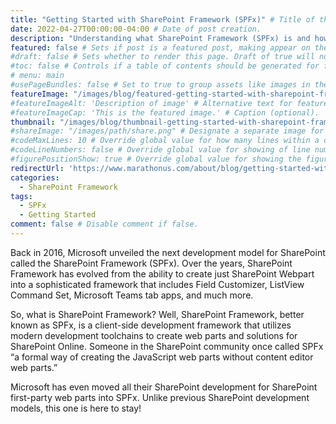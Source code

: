 ```yaml
---
title: "Getting Started with SharePoint Framework (SPFx)" # Title of the blog post.
date: 2022-04-27T00:00:00-04:00 # Date of post creation.
description: "Understanding what SharePoint Framework (SPFx) is and how to develop with it is important to be able to customize and expand your SharePoint capabilities." # Description used for search engine.
featured: false # Sets if post is a featured post, making appear on the home page side bar.
#draft: false # Sets whether to render this page. Draft of true will not be rendered.
#toc: false # Controls if a table of contents should be generated for first-level links automatically.
# menu: main
#usePageBundles: false # Set to true to group assets like images in the same folder as this post.
featureImage: "/images/blog/featured-getting-started-with-sharepoint-framework-spfx.jpg" # Sets featured image on blog post.
#featureImageAlt: 'Description of image' # Alternative text for featured image.
#featureImageCap: 'This is the featured image.' # Caption (optional).
thumbnail: "/images/blog/thumbnail-getting-started-with-sharepoint-framework-spfx.png" # Sets thumbnail image appearing inside card on homepage.
#shareImage: "/images/path/share.png" # Designate a separate image for social media sharing.
#codeMaxLines: 10 # Override global value for how many lines within a code block before auto-collapsing.
#codeLineNumbers: false # Override global value for showing of line numbers within code block.
#figurePositionShow: true # Override global value for showing the figure label.
redirectUrl: 'https://www.marathonus.com/about/blog/getting-started-with-sharepoint-framework-spfx/'
categories:
  - SharePoint Framework
tags:
  - SPFx
  - Getting Started
comment: false # Disable comment if false.
---
```


Back in 2016, Microsoft unveiled the next development model for SharePoint called the SharePoint Framework (SPFx). Over the years, SharePoint Framework has evolved from the ability to create just SharePoint Webpart into a sophisticated framework that includes Field Customizer, ListView Command Set, Microsoft Teams tab apps, and much more.

So, what is SharePoint Framework? Well, SharePoint Framework, better known as SPFx, is a client-side development framework that utilizes modern development toolchains to create web parts and solutions for SharePoint Online. Someone in the SharePoint community once called SPFx “a formal way of creating the JavaScript web parts without content editor web parts.”

Microsoft has even moved all their SharePoint development for SharePoint first-party web parts into SPFx. Unlike previous SharePoint development models, this one is here to stay!
